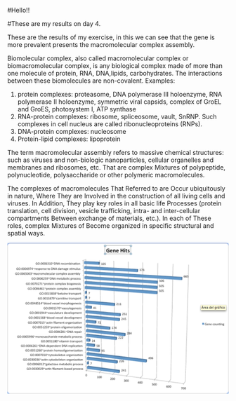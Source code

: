 #Hello!!

#These are my results on day 4.

These are the results of my exercise, in this we can see that the gene is more prevalent presents the macromolecular complex assembly.

Biomolecular complex, also called macromolecular complex or biomacromolecular complex, is any biological complex made of more than one molecule of protein, RNA, DNA,lipids, carbohydrates. The interactions between these biomolecules are non-covalent.  Examples:

1) protein complexes: proteasome, DNA polymerase III holoenzyme, RNA polymerase II holoenzyme, symmetric viral capsids, complex of GroEL and GroES, photosystem I, ATP synthase
2) RNA-protein complexes: ribosome, spliceosome, vault, SnRNP. Such complexes in cell nucleus are called ribonucleoproteins (RNPs).
3) DNA-protein complexes: nucleosome
4) Protein-lipid complexes: lipoprotein

The term macromolecular assembly refers to massive chemical structures: such as viruses and non-biologic nanoparticles, cellular organelles and membranes and ribosomes, etc. That are complex Mixtures of polypeptide, polynucleotide, polysaccharide or other polymeric macromolecules.

The complexes of macromolecules That Referred to  are Occur ubiquitously in nature, Where They are Involved in the construction of all living cells and viruses. In Addition, They play key roles in all basic life Processes (protein translation, cell division, vesicle trafficking, intra- and inter-cellular compartments Between exchange of materials, etc.). In each of These roles, complex Mixtures of Become organized in specific structural and spatial ways.

![image](gene_counting2.png)


